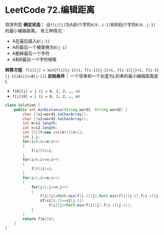 # LeetCode 72.编辑距离
双序列型
**确定状态：**
设`f[i][j]`为A前i个字符`A[0..i-1]`和B前j个字符`B[0..j-1]`的最小编辑距离。
有三种情况：
- A在最后插入`B[j-1]`
- A的最后一个被替换为`B[j-1]`
- A删掉最后一个字符
- A和B最后一个字符相等

**转移方程**
` f[i][j] = min{f[i][j-1]+1, f[i-1][j-1]+1, f[i-1][j]+1, f[i-1][j-1]|A[i1]=B[j-1]}`
**初始条件：**
一个空串和一个长度为L的串的最小编辑距离是L
- `f[0][j] = j (j = 0, 1, 2, …, n)`
- `f[i][0] = i (i = 0, 1, 2, …, m)`

````java
class Solution {
    public int minDistance(String word1, String word2) {
        char []s1=word1.toCharArray();
        char []s2=word2.toCharArray();
        int m=s1.length;
        int n=s2.length;
        int [][]f=new int[m+1][n+1];
        int i,j;
        for(i=0;i<=m;i++)
        {
            f[i][0]=i;
        }
        for(i=0;i<=n;i++)
        {
            f[0][i]=i;
        }
        for(i=1;i<=m;i++)
        {
            for(j=1;j<=n;j++)
            {
                f[i][j]=Math.min(f[i-1][j],Math.min(f[i][j-1],f[i-1][j-1]))+1;
                if(s1[i-1]==s2[j-1])
                    f[i][j]=Math.min(f[i][j],f[i-1][j-1]);
            }
        }
        return f[m][n]; 
    }
}
````